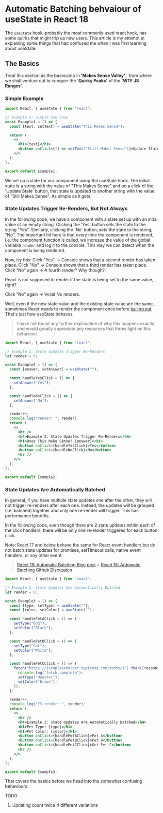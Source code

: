 # Automatic Batching behvaiour of useState in React 18

The `useState` hook, probably the most commonly used react hook, has some quirks that might trip up new users. This article is my attempt at explaining some things that had confused me when I was first learning about useState.

## The Basics

Treat this section as the basecamp in **'Makes Sense Valley'** , from where we shall venture out to conquer the **'Quirky Peaks'** of the **'WTF JS Ranges'**.

### Simple Example

```jsx
import React, { useState } from "react";

// Example 1: Simple Use Case
const Example1 = () => {
  const [text, setText] = useState("This Makes Sense");

  return (
    <>
      <h1>{text}</h1>
      <button onClick={() => setText("Still Makes Sense")}>Update State</button>
    </>
  );
};

export default Example1;
```

We set up a state for our component using the useState hook. The initial state is a string with the value of "This Makes Sense" and on a click of the 'Update State' button, that state is updated to another string with the value of "Still Makes Sense". As simple as it gets.

### State Updates Trigger Re-Renders, But Not Always

In the following code, we have a component with a state set up with an inital value of an empty string. Clicking the 'Yes' button sets the state to the string "Yes". Similarly, clicking the 'No' button, sets the state to the string, "No".
The important bit here is that every time the component is rendered, i.e. the component function is called, we increase the value of the global variable `render` and log it to the console. This way we can detect when the component is being rendered.

Now, try this:
Click "Yes" -> Console shows that a second render has taken place.
Click "No" -> Console shows that a third render has taken place.
Click "No" again -> A fourth render? Why though?

React is not supposed to render if the state is being set to the same value, right?

Click "No" again -> Voila! No renders.

Well, even if the new state value and the existing state value are the same, sometimes React needs to render the component once before [bailing out](https://legacy.reactjs.org/docs/hooks-reference.html#bailing-out-of-a-state-update). That's just how useState behaves.

> I have not found any further explanation of why this happens exactly and would greatly appreciate any
> resources that throw light on this behaviour.

```jsx
import React, { useState } from "react";

// Example 2: State Updates Trigger Re-Renders
let render = 0;

const Example2 = () => {
  const [answer, setAnswer] = useState("");

  const handleYesClick = () => {
    setAnswer("Yes");
  };

  const handleNoClick = () => {
    setAnswer("No");
  };

  render++;
  console.log("render: ", render);
  return (
    <>
      <hr />
      <h4>Example 2: State Updates Trigger Re-Renders</h4>
      <h1>Does This Make Sense? {answer}</h1>
      <button onClick={handleYesClick}>Yes</button>
      <button onClick={handleNoClick}>No</button>
      <hr />
    </>
  );
};

export default Example2;
```

### State Updates Are Automatically Batched

In general, if you have multiple state updates one after the other, they will not trigger re-renders after each one. Instead, the updates will be grouped (i.e. batched) together and only one re-render will trigger. This has performance benefits.

In the following code, even though there are 2 state updates within each of the click handlers, there will be only one re-render triggered for each button click.

Note: React 17 and below behave the same for React event handlers but do not batch state updates for promises, setTimeout calls, native event handlers, or any other event.

> [React 18: Automatic Batching Blog post](https://react.dev/blog/2022/03/29/react-v18#whats-new-in-react-18) > [React 18: Automatic Batching Github Discussion](https://github.com/reactwg/react-18/discussions/21)

```jsx
import React, { useState } from "react";

// Example 3: State Updates Are Automatically Batched
let render = 0;

const Example3 = () => {
  const [type, setType] = useState("");
  const [color, setColor] = useState("");

  const handlePetAClick = () => {
    setType("Dog");
    setColor("Black");
  };

  const handlePetBClick = () => {
    setType("Cat");
    setColor("White");
  };

  const handlePetCClick = () => {
    fetch("https://jsonplaceholder.typicode.com/todos/1").then((response) => {
      console.log("fetch complete");
      setType("Hamster");
      setColor("Brown");
    });
  };

  render++;
  console.log("E3 render: ", render);
  return (
    <>
      <hr />
      <h4>Example 3: State Updates Are Automatically Batched</h4>
      <h1>Pet Type: {type}</h1>
      <h1>Pet Color: {color}</h1>
      <button onClick={handlePetAClick}>Pet A</button>
      <button onClick={handlePetBClick}>Pet B</button>
      <button onClick={handlePetCClick}>Get Pet C</button>
      <hr />
    </>
  );
};

export default Example3;
```

That covers the basics before we head into the somewhat confusing behaviours.

TODO

1. Updating count twice 4 different variations
